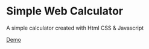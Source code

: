 
# Simple Web Calculator

A simple calculator created with Html CSS &amp; Javascript

<a href="https://juangonzalosouza.github.io/simpleCalculator.github.io/">Demo</a>

